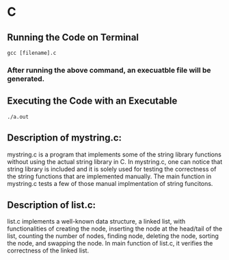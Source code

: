 # C 

## Running the Code on Terminal
```
gcc [filename].c
```
### After running the above command, an execuatble file will be generated.
## Executing the Code with an Executable
```
./a.out
```

## Description of mystring.c:

mystring.c is a program that implements some of the string library functions without using the actual string library in C. In mystring.c, one can notice that string library is included and it is solely used for testing the correctness of the string functions that are implemented manually. The main function in mystring.c tests a few of those manual implmentation of string funcitons.

## Description of list.c:

list.c implements a well-known data structure, a linked list, with functionalities of creating the node, inserting the node at the head/tail of the list, counting the number of nodes, finding node, deleting the node, sorting the node, and swapping the node. In main function of list.c, it verifies the correctness of the linked list.
